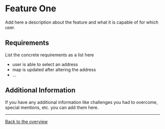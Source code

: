 # Feature One

Add here a description about the feature and what it is capable of for which user.

## Requirements

List the concrete requirements as a list here

- user is able to select an address
- map is updated after altering the address
- ...

## Additional Information

If you have any additional information like challenges you had to overcome, special mentions, etc. you can add them here.

---

[Back to the overview](./Index.md)

